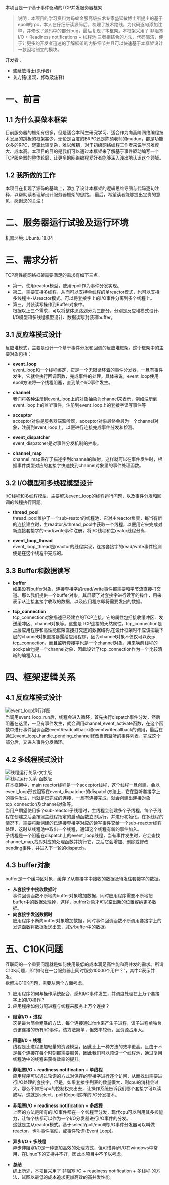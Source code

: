 本项目是一个基于事件驱动的TCP并发服务器框架

>说明：本项目的学习资料为蚂蚁金服高级技术专家盛延敏博士所提出的基于epoll的rpc，本人在仔细研读源码后，梳理了技术路线，为代码逐句添加注释，并修改了源码中的部分bug，最后复现了本框架。本框架采用了 非阻塞I/O + Readiness notifications + 线程池 三者相结合的方法，代码简洁，便于让更多的开发者迅速的了解框架的内脏细节并且可以快速基于本框架设计一款因地制宜的模块。

开发者：  
- 盛延敏博士(原作者)  
- 关力铭(复现、修改及注释)

# 一、前言
## 1.1 为什么要做本框架  
目前服务器的框架有很多，但是适合本科生研究学习、适合作为向高阶网络编程技术发展的跳板的框架甚少，无论是百度的BRPC还是陈硕老师的muduo，都是功能众多的RPC，逻辑比较复杂，难以解耦，对于初级网络编程工作者来说学习难度大、成本高。本项目的目的是我们可以通过本框架来了解基于事件驱动编写一个TCP服务器的整体轮廓，让更多的网络编程爱好者能够深入浅出地认识这个领域。  
## 1.2 我所做的工作  
本项目在复现了源码的基础上，添加了设计本框架的逻辑思维导图与代码逐句注释，以帮助读者理解设计服务器框架的思路。
最后，希望读者能够提出宝贵的意见，感谢您的关注！

# 二、服务器运行试验及运行环境
机器环境: Ubuntu 18.04

# 三、需求分析
TCP高性能网络框架需要满足的需求有如下三点。  
- 第一，使用reactor模型，使用epoll作为事件分发实现。  
- 第二，需要支持多线程，从而可以支持单线程的单reactor模式，也可以支持多线程主-从reactor模式。可以将套接字上的I/O事件分离到多个线程上。  
- 第三，封装读写操作到Buffer对象中。  
根据以上三个需求，可以将整体思路划分为三部分，分别是反应堆模式设计、I/O模型和多线程模型设计、数据读写封装和buffer。

## 3.1 反应堆模式设计
反应堆模式，主要是设计一个基于事件分发和回调的反应堆框架。这个框架中的主要对象包括：
- **event_loop**  
event_loop和一个线程绑定，它是一个无限循环着的事件分发器，一旦有事件发生，它就会执行回调函数，完成事件的处理。具体来说，event_loop使用epoll方法将一个线程阻塞，直到某个I/O事件发生。

- **channel**  
我们将各种注册到event_loop上的对象抽象为channel来表示，例如注册到event_loop上的监听事件，注册到event_loop上的套接字读写事件等

- **acceptor**  
acceptor对象是服务器端监听器，acceptor对象最终会最为一个channel对象，注册到event_loop上，以便进行连接完成事件分发和检测。

- **event_dispatcher**  
event_dispatcher是对事件分发机制的抽象。

- **channel_map**  
channel_map保存了描述字到channel的映射，这样就可以在事件发生时，根据事件类型对应的套接字快速找到channel对象里的事件处理函数。

## 3.2 I/O模型和多线程模型设计
I/O线程和多线程模型，主要解决event_loop的线程运行问题，以及事件分发和回调的线程执行问题。

- **thread_pool**  
thread_pool维护了一个sub-reator的线程池，它对主reactor负责，每当有新的连接建立时，主readtor从thread_pool中获取一个线程，以便用它来完成对新连接套接字的read/write事件注册，将I/O线程和主reator线程分离.

- **event_loop_thread**  
event_loop_thread是reactor的线程实现，连接套接字的read/write事件检测便是在这个线程中完成的。

## 3.3 Buffer和数据读写
- **buffer**  
如果没有buffer对象，连接套接字的read/write事件都需要和字节流直接打交道。那么我们提供一个buffer对象，其屏蔽了对套接字进行读写的操作，用来表示从连接套接字收取的数据，以及应用程序即将需要发出的数据。

- **tcp_connection**  
tcp_connection对象描述已经建立的TCP连接。它的属性包括接收缓冲区、发送缓冲区、channel对象等。这些是TCP连接的天然属性。tcp_connection是上层应用程序和高性能框架直接打交道的数据结构,在设计框架时不应该把最下层的channel对象直接暴露给应用程序，因为channel对象不仅仅可以表示tcp_connection，而且监听套接字也是一个channel对象，用来唤醒线程的sockpair也是一个channel对象，因此设计了tcp_connection作为一个比较清晰的编程入口。

# 四、框架逻辑关系  
## 4.1 反应堆模式设计  
![event_loop运行详图](https://github.com/AlexanderGuan/HTTP/blob/main/%E5%8F%8D%E5%BA%94%E5%A0%86%E6%A8%A1%E5%BC%8F%E8%AE%BE%E8%AE%A1.JPG)  
当调用event_loop_run后，线程会进入循环，首先执行dispatch事件分发，然后阻塞在这里，一旦有事件发生，就会调用channel_event_activate函数，在这个函数中进行事件回调函数eventReadcallback和eventwritecallback的调用，最后在通过event_loop_handle_pending_channel修改当前监听的事件列表，完成这个部分后，又进入事件分发循环。  
## 4.2 多线程模式设计  
![线程运行关系-文字版](https://github.com/AlexanderGuan/HTTP/blob/main/%E7%BA%BF%E7%A8%8B%E8%BF%90%E8%A1%8C%E5%85%B3%E7%B3%BB-%E6%96%87%E5%AD%97%E7%89%88.JPG)  
![线程运行关系-函数版](https://github.com/AlexanderGuan/HTTP/blob/main/%E7%BA%BF%E7%A8%8B%E8%BF%90%E8%A1%8C%E5%85%B3%E7%B3%BB-%E5%87%BD%E6%95%B0%E7%89%88.JPG)  
在本框架中，main reactor线程是一个acceptor线程，这个线程一旦创建，会以event_loop形式阻塞在event_dispatcher的dispatch方法上，它在监听套接字上的事件发生，也就是已完成的连接，一旦有连接完成，就会创建出连接对象tcp_connection及channel对象等。  
当用户期望使用多个sub-reactor子线程时，主线程会创建多个子线程，每个子线程在创建之后会按照主线程指定的启动函数立即运行，并进行初始化。在多线程的情况下，需要将新创建的已连接套接字对应的读写事件交给一个sub-reactor线程处理，这时从线程池中取出一个线程，通知这个线程有新的事件加入。  
子线程是一个阻塞在dispatch上的event_loop线程，当有事件发生时，它会查找channel_map,找对对应的处理函数并执行它，之后它会增加、删除或修改pending事件，并进入下一轮的dispatch。  
## 4.3 buffer对象  
buffer是一个缓冲区对象，缓存了从套接字中接收的数据及待发往套接字的数据。  
- **从套接字中接收数据时**  
事件回调函数不断地向buffer对象增加数据，同时应用程序需要不断地把buffer中的数据处理掉，这样，buffer对象才可以空出新的位置容纳更多数据。  
- **向套接字发送数据时**  
应用程序不断向buffer对象增加数据，同时事件回调函数不断调用套接字上的发送函数将数据发送出去，减少buffer中的数据。  

# 五、C10K问题  
互联网的一个重要问题就是如何使用最低的成本满足高性能和高并发的需求。所谓C10K问题，即"如何在一台服务器上同时服务10000个用户？"，其中C表示并发。  
欲解决C10K问题，需要从两个方面考虑。  
1. 应用程序如何与操作系统配合，感知I/O事件发生，并调度处理在上万个套接字上的I/O操作？  
2. 应用程序如何分配进程与线程来服务上万个连接？  

- **阻塞I/O + 进程**  
这是最为简单粗暴的方法，每个连接通过fork来产生子进程，该子进程单独负责该连接的所有I/O事件。该方法简单，但效率较低，且资源占用大。  

- **阻塞I/0 + 线程**  
线程是比进程更加轻量的资源模型，因此比上一种方法的效率更高。且由于不是每个连接在每个时刻都需要服务，因此我们可以预设一个线程池，通过复用线程池中的线程来获得效率的提升。  
- **非阻塞I/O + readiness notification + 单线程**  
应用程序可以通过轮询的方式对保存的套接字进行逐个访问，从而找出需要进行I/O处理的套接字，但是，如果套接字列表的数量很大，则cpu的消耗会过大，那么不如把cpu的控制权交出去，让操作系统告诉我们哪个套接字可以读或写，这就是select、poll和epoll这样的I/O分发技术。  
- **非阻塞I/O + readiness notification + 多线程**  
上面的方法是所有的I/O事件都在一个线程里分发，现代cpu可以利用其多核能力，让每个核都可以作为一个I/O分发器进行I/O事件的分发。  
这就是主从reactor模式。基于select/poll/epoll的I/O事件分发器可以叫做reactor，也叫事件驱动，或事件轮询(Event Loop)。  
- **异步I/O + 多线程**  
异步非阻塞I/O是一种更加高效的处理方式，但可惜异步I/O在windows中常用，在Linux下的支持并不好，因此本项目中不予以考虑。  

- **总结**  
综上所述，本项目采用了 非阻塞I/O + readiness notification + 多线程 的方法，试图以最低的成本追求更加高效的高并发性能。


